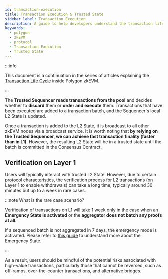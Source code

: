 ```yaml
---
id: transaction-execution
title: Transaction Execution & Trusted State
sidebar_label: Transaction Execution
description: A guide to help developers understand the transaction life cycle in zkEVM.
keywords:
  - polygon
  - zkEVM
  - protocol
  - Transaction Execution
  - Trusted State
---
```


:::info

This document is a continuation in the series of articles explaining the [<ins>Transaction Life Cycle</ins>](l2-transaction-cycle-intro.md) inside Polygon zkEVM.

:::

The **Trusted Sequencer reads transactions from the pool** and decides whether to **discard** them or **order and execute** them. Transactions that have been executed are added to a transaction batch, and the Sequencer's local L2 State is updated.

Once a transaction is added to the L2 State, it is broadcast to all other zkEVM nodes via a broadcast service. It is worth noting that **by relying on the Trusted Sequencer, we can achieve fast transaction finality (faster than in L1)**. However, the resulting L2 State will be in a trusted state until the batch is committed in the Consensus Contract.

## Verification on Layer 1

Users will typically interact with trusted L2 State. However, due to certain protocol characteristics, the verification process for L2 transactions (on Layer 1 to enable withdrawals) can take a long time, typically around 30 minutes but up to a week in rare cases.

:::note What is the rare case scenario?

Verification of transactions on L1 will take 1 week only in the case when an **Emergency State is activated** or the **aggregator does not batch any proofs at all**.

If a sequenced batch is not aggregated in 7 days, the emergency mode is activated. Please refer to [<ins>this guide</ins>](emergency-state.md) to understand more about the Emergency State.

:::

As a result, users should be mindful of the potential risks associated with high-value transactions, particularly those that cannot be reversed, such as off-ramps, over-the-counter transactions, and alternative bridges.
